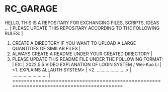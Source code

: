 # RC_GARAGE

HELLO, THIS IS A REPOSITARY FOR EXCHANGING FILES, SCRIPTS, IDEAS ...                    |
PLEASE UPDATE THIS REPOSITARY ACCORDING TO THE FOLLOWING RULES:                         |
1. CREATE A DIRECTORY IF YOU WANT TO UPLOAD A LARGE QUANTITIES OF SIMILAR FILES         |
2. ALWAYS CREATE A README UNDER YOUR CREATED DIRECTORY                                  |
3. PLEASE UPDATE THIS README FILE UNDER THE FOLLOWING FORMAT:                           |
EX:                                                                                     |
2022.5.5 VIDEO EXPLANATION OF LOGIN SYSTEM / Wei-Kuo Li                                 |
  <1. EXPLAINS ALLAUTH SYSTEM>                                                          |
  <2. .......................>                                                          |                                                           
  ............................                                                          |
=========================================================================================
